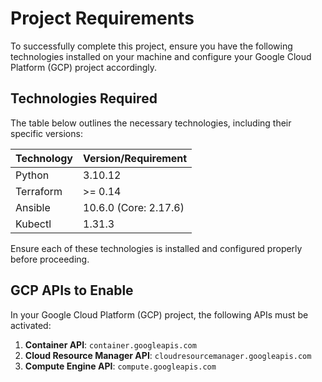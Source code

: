 # Project Requirements

To successfully complete this project, ensure you have the following technologies installed on your machine and configure your Google Cloud Platform (GCP) project accordingly.

## Technologies Required

The table below outlines the necessary technologies, including their specific versions:

| Technology   | Version/Requirement           |
|--------------|-------------------------------|
| Python       | 3.10.12                       |
| Terraform    | >= 0.14                       |
| Ansible      | 10.6.0 (Core: 2.17.6)         |
| Kubectl      | 1.31.3                        |

Ensure each of these technologies is installed and configured properly before proceeding.

## GCP APIs to Enable

In your Google Cloud Platform (GCP) project, the following APIs must be activated:

1. **Container API**: `container.googleapis.com`
2. **Cloud Resource Manager API**: `cloudresourcemanager.googleapis.com`
3. **Compute Engine API**: `compute.googleapis.com`
